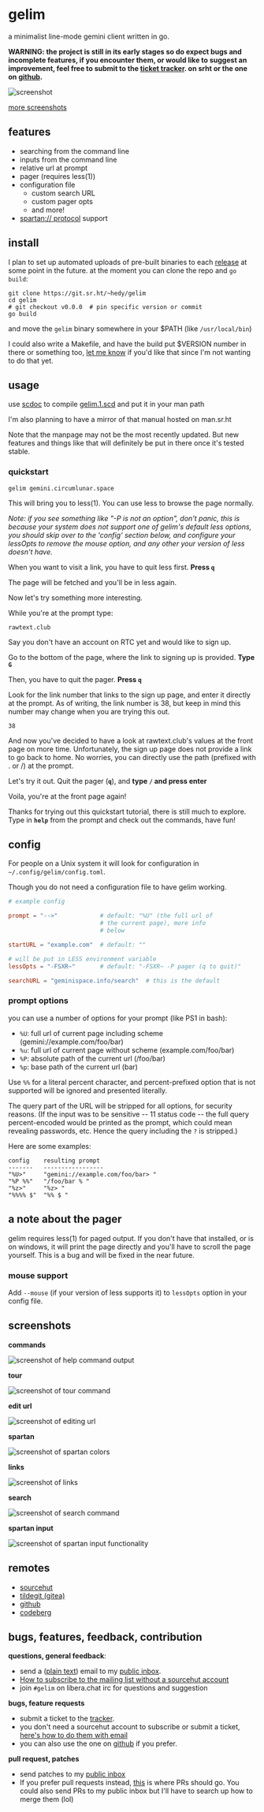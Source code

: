 # gelim

a minimalist line-mode gemini client written in go.

**WARNING: the project is still in its early stages so do expect bugs and
incomplete features, if you encounter them, or would like to suggest an
improvement, feel free to submit to the [ticket tracker](https://todo.sr.ht/~hedy/gelim).
on srht or the one on [github](https://github.com/hedyhli/gelim).**


![screenshot](https://hedy.smol.pub/gelim-pager.png)

[more screenshots](#screenshots)


## features

- searching from the command line
- inputs from the command line
- relative url at prompt
- pager (requires less(1))
- configuration file
  - custom search URL
  - custom pager opts
  - and more!
- [spartan:// protocol](gemini://spartan.mozz.us) support

## install

I plan to set up automated uploads of pre-built binaries to each
[release](https://git.sr.ht/~hedy/gelim/refs) at some point in the future. at the moment
you can clone the repo and `go build`:

```
git clone https://git.sr.ht/~hedy/gelim
cd gelim
# git checkout v0.0.0  # pin specific version or commit
go build
```

and move the `gelim` binary somewhere in your $PATH (like `/usr/local/bin`)

I could also write a Makefile, and have the build put $VERSION number in there or something
too, [let me know](mailto:~hedy/inbox@lists.sr.ht) if you'd like that since I'm not wanting
to do that yet.

## usage

use [scdoc](https://sr.ht/~sircmpwn/scdoc) to compile [gelim.1.scd](gelim.1.scd) and put it in
your man path

I'm also planning to have a mirror of that manual hosted on man.sr.ht

Note that the manpage may not be the most recently updated. But new features and things like that
will definitely be put in there once it's tested stable.

### quickstart

```
gelim gemini.circumlunar.space
```
This will bring you to less(1). You can use less to browse the page normally.

*Note: if you see something like "-P is not an option", don't panic, this is
because your system does not support one of gelim's default less options, you
should skip over to the 'config' section below, and configure your lessOpts to
remove the mouse option, and any other your version of less doesn't have.*

When you want to visit a link, you have to quit less first. **Press `q`**

The page will be fetched and you'll be in less again.

Now let's try something more interesting.

While you're at the prompt type:
```
rawtext.club
```
Say you don't have an account on RTC yet and would like to sign up.

Go to the bottom of the page, where the link to signing up is provided. **Type `G`**

Then, you have to quit the pager. **Press `q`**

Look for the link number that links to the sign up page, and enter it directly at the prompt.
As of writing, the link number is 38, but keep in mind this number may change when you are
trying this out.
```
38
```
And now you've decided to have a look at rawtext.club's values at the front page on more time.
Unfortunately, the sign up page does not provide a link to go back to home. No worries, you can
directly use the path (prefixed with . or /) at the prompt.

Let's try it out. Quit the pager (**`q`**), and **type `/` and press enter**

Voila, you're at the front page again!

Thanks for trying out this quickstart tutorial, there is still much to explore. Type in **`help`**
from the prompt and check out the commands, have fun!

## config

For people on a Unix system it will look for configuration in `~/.config/gelim/config.toml`.

Though you do not need a configuration file to have gelim working.

```toml
# example config

prompt = "-->"            # default: "%U" (the full url of
                          # the current page), more info
                          # below

startURL = "example.com"  # default: ""

# will be put in LESS environment variable
lessOpts = "-FSXR~"       # default: "-FSXR~ -P pager (q to quit)"

searchURL = "geminispace.info/search"  # this is the default
```

### prompt options

you can use a number of options for your prompt (like PS1 in bash):

- `%U`: full url of current page including scheme (gemini://example.com/foo/bar)
- `%u`: full url of current page without scheme (example.com/foo/bar)
- `%P`: absolute path of the current url (/foo/bar)
- `%p`: base path of the current url (bar)

Use `%%` for a literal percent character, and percent-prefixed option that is not supported
will be ignored and presented literally.

The query part of the URL will be stripped for all options, for security reasons. (If the
input was to be sensitive -- 11 status code -- the full query percent-encoded would be
printed as the prompt, which could mean revealing passwords, etc. Hence the query including
the `?` is stripped.)

Here are some examples:

```
config    resulting prompt
-------   -----------------
"%U>"     "gemini://example.com/foo/bar> "
"%P %%"   "/foo/bar % "
"%z>"     "%z> "
"%%%% $"  "%% $ "
```

## a note about the pager

gelim requires less(1) for paged output. If you don't have that installed, or is on windows,
it will print the page directly and you'll have to scroll the page yourself. This is a bug
and will be fixed in the near future.

### mouse support

Add `--mouse` (if your version of less supports it) to `lessOpts` option
in your config file.

## screenshots

**commands**

![screenshot of `help` command output](https://hedy.smol.pub/gelim-cmds.png)

**tour**

![screenshot of tour command](https://hedy.smol.pub/tour.png)

**edit url**

![screenshot of editing url](https://hedy.smol.pub/editurl.png)

**spartan**

![screenshot of spartan colors](https://hedy.smol.pub/spartan-colors.png)

**links**

![screenshot of links](https://hedy.smol.pub/link.png)

**search**

![screenshot of search command](https://hedy.smol.pub/search.png)

**spartan input**

![screenshot of spartan input functionality](https://hedy.smol.pub/spartan-input.png)

## remotes

- [sourcehut](https://sr.ht/~hedy/gelim)
- [tildegit (gitea)](https://tildegit.org/hedy/gelim)
- [github](https://github.com/hedyhli/gelim)
- [codeberg](https://codeberg.org/hedy/gelim)

## bugs, features, feedback, contribution

**questions, general feedback**:

* send a ([plain text](https://useplaintext.email)) email to my
[public inbox](https://lists.sr.ht/~hedy/inbox).
* [How to subscribe to the mailing list without a sourcehut account](https://man.sr.ht/lists.sr.ht/#email-controls)
* join `#gelim` on libera.chat irc for questions and suggestion

**bugs, feature requests**

* submit a ticket to the [tracker](https://todo.sr.ht/~hedy/gelim).
* you don't need a sourcehut account to subscribe or submit a ticket, [here's how to do them with email](https://man.sr.ht/todo.sr.ht/#email-access)
* you can also use the one on [github](https://github.com/hedyhli/gelim/issues) if you prefer.

**pull request, patches**

* send patches to my [public inbox](https://lists.sr.ht/~hedy/inbox)
* If you prefer pull requests instead, [this](https://github.com/hedyhli/gelim/pulls) is where PRs should go. You could also send PRs to my public inbox but I'll have to search up how to merge them (lol)

